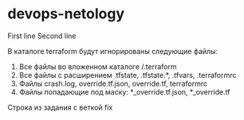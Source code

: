 # devops-netology
First line
Second line

В каталоге terraform будут игнорированы следующие файлы:
1. Все файлы во вложенном каталоге /.terraform
2. Все файлы с расширением .tfstate, .tfstate.*, .tfvars, .terraformrc
3. Файлы crash.log, override.tf.json, override.tf, terraformrc
4. Файлы попадающие под маску: *_override.tf.json, *_override.tf

Строка из задания с веткой fix
